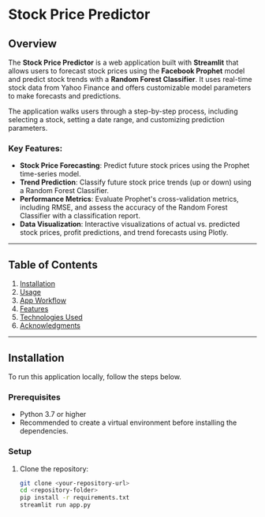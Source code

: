 # Stock Price Predictor

## Overview

The **Stock Price Predictor** is a web application built with **Streamlit** that allows users to forecast stock prices using the **Facebook Prophet** model and predict stock trends with a **Random Forest Classifier**. It uses real-time stock data from Yahoo Finance and offers customizable model parameters to make forecasts and predictions.

The application walks users through a step-by-step process, including selecting a stock, setting a date range, and customizing prediction parameters.

### Key Features:
- **Stock Price Forecasting**: Predict future stock prices using the Prophet time-series model.
- **Trend Prediction**: Classify future stock price trends (up or down) using a Random Forest Classifier.
- **Performance Metrics**: Evaluate Prophet's cross-validation metrics, including RMSE, and assess the accuracy of the Random Forest Classifier with a classification report.
- **Data Visualization**: Interactive visualizations of actual vs. predicted stock prices, profit predictions, and trend forecasts using Plotly.

---

## Table of Contents
1. [Installation](#installation)
2. [Usage](#usage)
3. [App Workflow](#app-workflow)
4. [Features](#features)
5. [Technologies Used](#technologies-used)
6. [Acknowledgments](#acknowledgments)

---

## Installation

To run this application locally, follow the steps below.

### Prerequisites
- Python 3.7 or higher
- Recommended to create a virtual environment before installing the dependencies.

### Setup

1. Clone the repository:
   ```bash
   git clone <your-repository-url>
   cd <repository-folder>
   pip install -r requirements.txt
   streamlit run app.py

